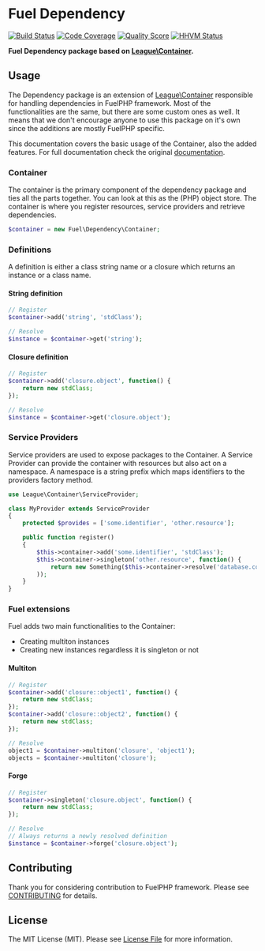 # Fuel Dependency

[![Build Status](https://img.shields.io/travis/fuelphp/dependency.svg?style=flat-square)](https://travis-ci.org/fuelphp/dependency)
[![Code Coverage](https://img.shields.io/scrutinizer/coverage/g/fuelphp/dependency.svg?style=flat-square)](https://scrutinizer-ci.com/g/fuelphp/dependency)
[![Quality Score](https://img.shields.io/scrutinizer/g/fuelphp/dependency.svg?style=flat-square)](https://scrutinizer-ci.com/g/fuelphp/dependency)
[![HHVM Status](https://img.shields.io/hhvm/fuelphp/dependency.svg?style=flat-square)](http://hhvm.h4cc.de/package/fuelphp/dependency)

**Fuel Dependency package based on [League\Container](http://container.thephpleague.com).**


## Usage

The Dependency package is an extension of [League\Container](http://container.thephpleague.com) responsible for handling dependencies in FuelPHP framework. Most of the functionalities are the same, but there are some custom ones as well. It means that we don't encourage anyone to use this package on it's own since the additions are mostly FuelPHP specific.

This documentation covers the basic usage of the Container, also the added features. For full documentation check the original [documentation](http://container.thephpleague.com).


### Container

The container is the primary component of the dependency package and ties all the parts together. You can look at this as the (PHP) object store. The container is where you register resources, service providers and retrieve dependencies.


``` php
$container = new Fuel\Dependency\Container;
```


### Definitions

A definition is either a class string name or a closure which returns an instance or a class name.

#### String definition

``` php
// Register
$container->add('string', 'stdClass');

// Resolve
$instance = $container->get('string');
```

#### Closure definition

``` php
// Register
$container->add('closure.object', function() {
	return new stdClass;
});

// Resolve
$instance = $container->get('closure.object');
```


### Service Providers

Service providers are used to expose packages to the Container. A Service
Provider can provide the container with resources but also act on a namespace.
A namespace is a string prefix which maps identifiers to the providers factory method.

``` php
use League\Container\ServiceProvider;

class MyProvider extends ServiceProvider
{
	protected $provides = ['some.identifier', 'other.resource'];

	public function register()
	{
		$this->container->add('some.identifier', 'stdClass');
		$this->container->singleton('other.resource', function() {
			return new Something($this->container->resolve('database.connection'));
		));
	}
}
```


### Fuel extensions

Fuel adds two main functionalities to the Container:

- Creating multiton instances
- Creating new instances regardless it is singleton or not

#### Multiton

``` php
// Register
$container->add('closure::object1', function() {
	return new stdClass;
});
$container->add('closure::object2', function() {
	return new stdClass;
});

// Resolve
object1 = $container->multiton('closure', 'object1');
objects = $container->multiton('closure');
```

#### Forge

``` php
// Register
$container->singleton('closure.object', function() {
	return new stdClass;
});

// Resolve
// Always returns a newly resolved definition
$instance = $container->forge('closure.object');
```


## Contributing

Thank you for considering contribution to FuelPHP framework. Please see [CONTRIBUTING](https://github.com/fuelphp/fuelphp/blob/master/CONTRIBUTING.md) for details.


## License

The MIT License (MIT). Please see [License File](LICENSE) for more information.
